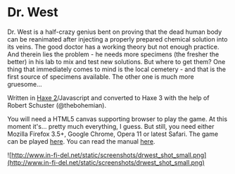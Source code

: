 # Dr. West

Dr. West is a half-crazy genius bent on proving that the dead human body can be reanimated after injecting a properly prepared chemical solution into its veins. The good doctor has a working theory but not enough practice. And therein lies the problem - he needs more specimens (the fresher the better) in his lab to mix and test new solutions. But where to get them? One thing that immediately comes to mind is the local cemetery - and that is the first source of specimens available. The other one is much more gruesome...

Written in [Haxe 2](http://haxe.org)/Javascript and converted to Haxe 3 with the help of Robert Schuster (@thebohemian).

You will need a HTML5 canvas supporting browser to play the game. At this moment it's... pretty much everything, I guess. But still, you need either Mozilla Firefox 3.5+, Google Chrome, Opera 11 or latest Safari. The game can be played [here](http://www.in-fi-del.net/static/drwest/index.html). You can read the manual [here](https://github.com/infidel-/drwest/blob/wiki/Manual.md).

![http://www.in-fi-del.net/static/screenshots/drwest_shot_small.png](http://www.in-fi-del.net/static/screenshots/drwest_shot_small.png)
